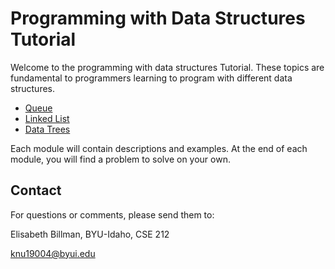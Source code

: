 # Programming with Data Structures Tutorial
 Welcome to the programming with data structures Tutorial. These topics are fundamental to programmers learning to program with different data structures. 

- [Queue](Queue.md)
- [Linked List](LinkedList.md)
- [Data Trees](Binary_Search_Tree.md)

Each module will contain descriptions and examples. At the end of each module, you will find a problem to solve on your own. 

## Contact
For questions or comments, please send them to:

Elisabeth Billman, BYU-Idaho, CSE 212

knu19004@byui.edu